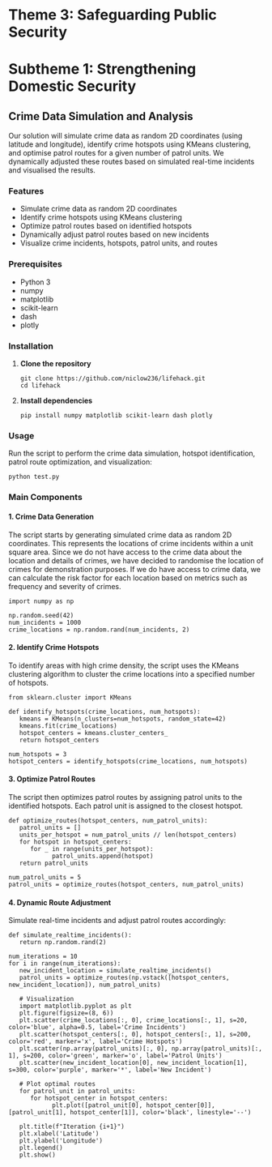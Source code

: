 # Theme 3: Safeguarding Public Security
# Subtheme 1: Strengthening Domestic Security
## Crime Data Simulation and Analysis

 Our solution will simulate crime data as random 2D coordinates (using latitude and longitude), identify crime hotspots using KMeans clustering, and optimise patrol routes for a given number of patrol units. We dynamically adjusted these routes based on simulated real-time incidents and visualised the results.

### Features

- Simulate crime data as random 2D coordinates
- Identify crime hotspots using KMeans clustering
- Optimize patrol routes based on identified hotspots
- Dynamically adjust patrol routes based on new incidents
- Visualize crime incidents, hotspots, patrol units, and routes

### Prerequisites

- Python 3
- numpy
- matplotlib
- scikit-learn
- dash
- plotly

### Installation

1. **Clone the repository**

   ```
   git clone https://github.com/niclow236/lifehack.git
   cd lifehack
   ```

2. **Install dependencies**

   ```
   pip install numpy matplotlib scikit-learn dash plotly
   ```

### Usage

Run the script to perform the crime data simulation, hotspot identification, patrol route optimization, and visualization:

   ```
   python test.py
   ```

### Main Components

#### 1. Crime Data Generation

The script starts by generating simulated crime data as random 2D coordinates. This represents the locations of crime incidents within a unit square area. Since we do not have access to the crime data about the location and details of crimes, we have decided to randomise the location of crimes for demonstration purposes. If we do have access to crime data, we can calculate the risk factor for each location based on metrics such as frequency and severity of crimes.

   ```
   import numpy as np

   np.random.seed(42)
   num_incidents = 1000
   crime_locations = np.random.rand(num_incidents, 2)
   ```
#### 2. Identify Crime Hotspots

To identify areas with high crime density, the script uses the KMeans clustering algorithm to cluster the crime locations into a specified number of hotspots.

   ```
   from sklearn.cluster import KMeans

   def identify_hotspots(crime_locations, num_hotspots):
      kmeans = KMeans(n_clusters=num_hotspots, random_state=42)
      kmeans.fit(crime_locations)
      hotspot_centers = kmeans.cluster_centers_
      return hotspot_centers

   num_hotspots = 3
   hotspot_centers = identify_hotspots(crime_locations, num_hotspots)
   ```

#### 3. Optimize Patrol Routes

The script then optimizes patrol routes by assigning patrol units to the identified hotspots. Each patrol unit is assigned to the closest hotspot.

   ```
   def optimize_routes(hotspot_centers, num_patrol_units):
      patrol_units = []
      units_per_hotspot = num_patrol_units // len(hotspot_centers)
      for hotspot in hotspot_centers:
         for _ in range(units_per_hotspot):
               patrol_units.append(hotspot)
      return patrol_units

   num_patrol_units = 5
   patrol_units = optimize_routes(hotspot_centers, num_patrol_units)
   ```

#### 4. Dynamic Route Adjustment

Simulate real-time incidents and adjust patrol routes accordingly:

   ```
   def simulate_realtime_incidents():
      return np.random.rand(2)

   num_iterations = 10
   for i in range(num_iterations):
      new_incident_location = simulate_realtime_incidents()
      patrol_units = optimize_routes(np.vstack([hotspot_centers, new_incident_location]), num_patrol_units)
      
      # Visualization
      import matplotlib.pyplot as plt
      plt.figure(figsize=(8, 6))
      plt.scatter(crime_locations[:, 0], crime_locations[:, 1], s=20, color='blue', alpha=0.5, label='Crime Incidents')
      plt.scatter(hotspot_centers[:, 0], hotspot_centers[:, 1], s=200, color='red', marker='x', label='Crime Hotspots')
      plt.scatter(np.array(patrol_units)[:, 0], np.array(patrol_units)[:, 1], s=200, color='green', marker='o', label='Patrol Units')
      plt.scatter(new_incident_location[0], new_incident_location[1], s=300, color='purple', marker='*', label='New Incident')
      
      # Plot optimal routes
      for patrol_unit in patrol_units:
         for hotspot_center in hotspot_centers:
               plt.plot([patrol_unit[0], hotspot_center[0]], [patrol_unit[1], hotspot_center[1]], color='black', linestyle='--')

      plt.title(f"Iteration {i+1}")
      plt.xlabel('Latitude')
      plt.ylabel('Longitude')
      plt.legend()
      plt.show()
   ```


